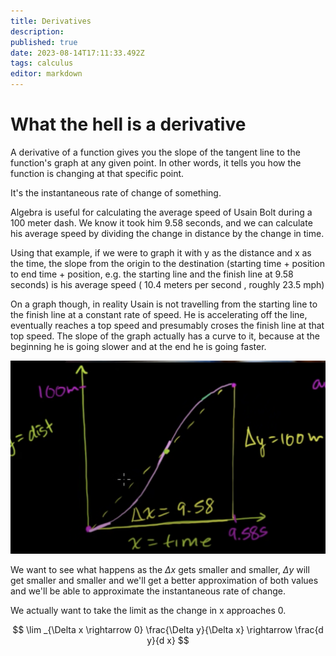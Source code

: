 ```yaml
---
title: Derivatives
description: 
published: true
date: 2023-08-14T17:11:33.492Z
tags: calculus
editor: markdown
---
```


# What the hell is a derivative
A derivative of a function gives you the slope of the tangent line to the function's graph at any given point. In other words, it tells you how the function is changing at that specific point.

It's the instantaneous rate of change of something.


Algebra is useful for calculating the average speed of Usain Bolt during a 100 meter dash. We know it took him 9.58 seconds, and we can calculate his average speed by dividing the change in distance  by the change in time.

Using that example, if we were to graph it with y as the distance and x as the time, the slope from the origin to the destination (starting time + position to end time + position, e.g. the starting line and the finish line at 9.58 seconds) is his average speed ( 10.4 meters per second , roughly 23.5 mph)

On a graph though, in reality Usain is not travelling from the starting line to the finish line at a constant rate of speed. He is accelerating off the line, eventually reaches a top speed and presumably croses the finish line at that top speed. The slope of the graph actually has a curve to it, because at the beginning he is going slower and at the end he is going faster.

![deriv.png](/deriv.png)

We want to see what happens as the $\Delta x$ gets smaller and smaller, $\Delta y$ will get smaller and smaller and we'll get a better approximation of both values and we'll be able to approximate the instantaneous rate of change. 

We actually want to take the limit as the change in x approaches 0.

$$
\lim _{\Delta x \rightarrow 0} \frac{\Delta y}{\Delta x} \rightarrow \frac{d y}{d x}
$$
 

